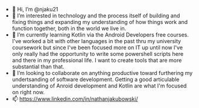 - 👋 Hi, I’m @njaku21
- 👀 I’m interested in technology and the process itself of building and fixing things and expanding my understanding of how things work and function together, both in the world we live in. 
- 🌱 I’m currently learning Kotlin via the Android Developers free courses. I've worked a bit with other languages in the past thru my university coursework but since I've been focused more on IT up until now I've only really had the opportunity to write some powershell scripts here and there in my professional life. I want to create tools that are more substantial than that. 
- 💞️ I’m looking to collaborate on anything productive toward furthering my undertsanding of software development. Getting a good articulable understanding of Anroid development and Kotlin are what I'm focused on right now. 
- 📫 https://www.linkedin.com/in/nathanjakubowski/

<!---
njaku21/njaku21 is a ✨ special ✨ repository because its `README.md` (this file) appears on your GitHub profile.
You can click the Preview link to take a look at your changes.
--->
